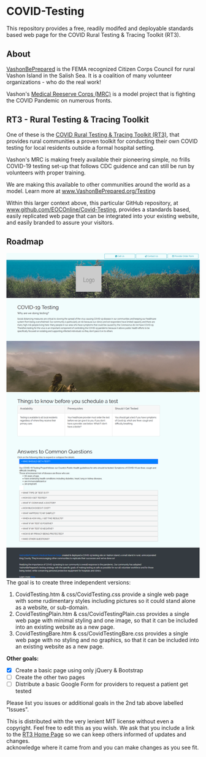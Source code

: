 # COVID-Testing
This repository provides a free, readily modifed and deployable standards based web page for the
COVID Rural Testing &amp; Tracing Toolkit (RT3).

## About
[VashonBePrepared](https://VashonBePrepared.org) is the FEMA recognized Citizen Corps Council for rural 
Vashon Island in the Salish Sea. It is a coalition of many volunteer 
organizations - who do the real work!

Vashon's [Medical Reeserve Corps (MRC)](https://VashonBePrepared.org/MRC) is a model project that is fighting the 
COVID Pandemic on numerous fronts. 

## RT3 - Rural Testing & Tracing Toolkit
One of these is the 
[COVID Rural Testing &amp; Tracing Toolkit (RT3)](https://VashonBePrepared.org/Testing), 
that provides rural communities a proven 
toolkit for conducting their own COVID testing for local residents outside a 
formal hospital setting.

Vashon's MRC is making freely available their pioneering simple, no frills COVID-19 testing set-up that 
follows CDC guidence and can still be run by volunteers with proper training.

We are making this available to other communities around the world as a model. Learn 
more at www.VashonBePrepared.org/Testing

Within this larger context above, this particular GitHub repository, at www.github.com/EOCOnline/Covid-Testing,
provides a standards based, easily replicated web page that can be integrated into your 
existing website, and easily branded to assure your visitors.

## Roadmap
![Sample Web Page](Rural-COVID-Testing-Webpage.png)The goal is to create three independent versions:
1. CovidTesting.htm & css/CovidTesting.css provide a single web page with some rudimentary styles including pictures so 
it could stand alone as a website, or sub-domain.
2. CovidTestingPlain.htm & css/CovidTestingPlain.css provides a single web page with minimal styling 
and one image, so that it can be included into an existing website as a new page.
3. CovidTestingBare.htm & css/CovidTestingBare.css provides a single web page with no styling 
and no graphics, so that it can be included into an existing website as a new page.

**Other goals:**
- [x] Create a basic page using only jQuery & Bootstrap
- [ ] Create the other two pages
- [ ] Distribute a basic Google Form for providers to request a patient get tested

Please list you issues or additional goals in the 2nd tab above labelled "Issues".

This is distributed with the very lenient MIT license without even a copyright. Feel free to edit this as you wiish. We ask that you include a link to the [RT3 Home Page](https://www.VashonBePrepared.org/Testing) so we can keep others informed of updates and changes.  
acknowledge where it came from and you can make changes as you see fit.
